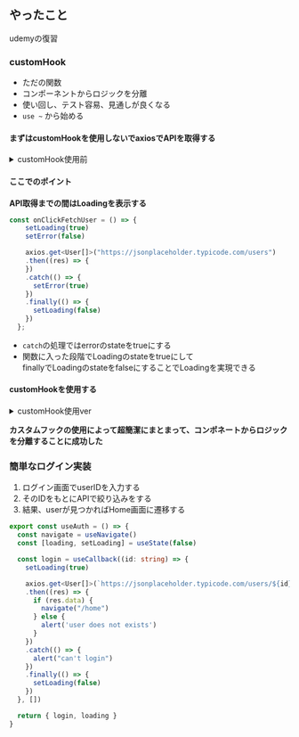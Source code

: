 ## やったこと
udemyの復習  

### customHook
- ただの関数
- コンポーネントからロジックを分離
- 使い回し、テスト容易、見通しが良くなる
- `use ~` から始める

#### まずはcustomHookを使用しないでaxiosでAPIを取得する
<details>
  <summary>customHook使用前</summary>
  
```ts
export default function App() {
  const [userProfile, setUserProfile] = useState<UserProfile[]>([])
  const [loading, setLoading] = useState(false)
  const [error, setError] = useState(false)

  const onClickFetchUser = () => {
    setLoading(true)
    setError(false)

    axios.get<User[]>("https://jsonplaceholder.typicode.com/users")
    .then((res) => {
      const data = res.data.map((user) => ({
        id: user.id,
        name: `${user.name} (${user.username})`,
        email: user.email,
        address: `${user.address.city}${user.address.suite}${user.address.street}`
      }))
      setUserProfile(data)
    })
    .catch(() => {
      setError(true)
    })
    .finally(() => {
      setLoading(false)
    })
  };

  return (
    <div className="App">
      <button onClick={onClickFetchUser}>データ取得</button>
      <br />
      {error ? (
        <>
          <p style={{color: "red"}}>データの取得に失敗しました</p>
        </>
      ): (
        loading? (
          <p>Loading....</p>
        ): (
        <>
        {userProfile.map((user) => (
          <UserCard user={user} key={user.id} />
        ))}
        <UserCard user={user} />
        </>)
      )}
      
    </div>
  );
}
```
</details>  
  
#### ここでのポイント
**API取得までの間はLoadingを表示する**

```ts
const onClickFetchUser = () => {
    setLoading(true)
    setError(false)

    axios.get<User[]>("https://jsonplaceholder.typicode.com/users")
    .then((res) => {
    })
    .catch(() => {
      setError(true)
    })
    .finally(() => {
      setLoading(false)
    })
  };
```
- `catch`の処理ではerrorのstateをtrueにする
- 関数に入った段階でLoadingのstateをtrueにして  
  finallyでLoadingのstateをfalseにすることでLoadingを実現できる

#### customHookを使用する

<details>
  <summary>customHook使用ver</summary>
  
  ```ts
  export const useAllUsers = () => {
  const [userProfile, setUserProfile] = useState<UserProfile[]>([]);
  const [loading, setLoading] = useState(false);
  const [error, setError] = useState(false);

  const getUsers = () => {
    setLoading(true);
    setError(false);

    axios
      .get<User[]>("https://jsonplaceholder.typicode.com/users")
      .then((res) => {
        const data = res.data.map((user) => ({
          id: user.id,
          name: `${user.name} (${user.username})`,
          email: user.email,
          address: `${user.address.city}${user.address.suite}${user.address.street}`
        }));
        setUserProfile(data);
      })
      .catch(() => {
        setError(true);
      })
      .finally(() => {
        setLoading(false);
      });
  };

  return { getUsers, userProfile, loading, error };
};
  ```
  
  ```ts
  export default function App() {
  const { getUsers, userProfile, loading, error } = useAllUsers()

  const onClickFetchUser = () => {
    getUsers()
  }

  return (
    <div className="App">
      <button onClick={onClickFetchUser}>データ取得</button>
      <br />
      {error ? (
        <>
          <p style={{ color: "red" }}>データの取得に失敗しました</p>
        </>
      ) : loading ? (
        <p>Loading....</p>
      ) : (
        <>
          {userProfile.map((user) => (
            <UserCard user={user} key={user.id} />
          ))}
          <UserCard user={user} />
        </>
      )}
    </div>
  );
}
  ```
</details>

**カスタムフックの使用によって超簡潔にまとまって、コンポネートからロジックを分離することに成功した**

### 簡単なログイン実装
1. ログイン画面でuserIDを入力する
2. そのIDをもとにAPIで絞り込みをする
3. 結果、userが見つかればHome画面に遷移する

```ts
export const useAuth = () => {
  const navigate = useNavigate()
  const [loading, setLoading] = useState(false)

  const login = useCallback((id: string) => {
    setLoading(true)

    axios.get<User[]>(`https://jsonplaceholder.typicode.com/users/${id}`)
    .then((res) => {
      if (res.data) {
        navigate("/home")
      } else {
        alert('user does not exists')
      }
    })
    .catch(() => {
      alert("can't login")
    })
    .finally(() => {
      setLoading(false)
    })
  }, [])

  return { login, loading }
}
```
